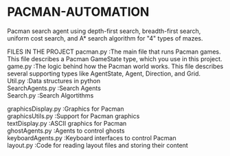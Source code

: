 # PACMAN-AUTOMATION
Pacman search agent using depth-first search, breadth-first search, uniform cost search, and A* search algorithm for "4" types of mazes.

FILES IN THE PROJECT
pacman.py         :The main file that runs Pacman games. This file describes a Pacman GameState type, which you use in this project.  
game.py           :The logic behind how the Pacman world works. This file describes several supporting types like AgentState, Agent, Direction, and Grid.  
Util.py           :Data structures in python  
SearchAgents.py   :Search Agents  
Search.py         :Search Algortithms  

graphicsDisplay.py :Graphics for Pacman  
graphicsUtils.py   :Support for Pacman graphics  
textDisplay.py     :ASCII graphics for Pacman  
ghostAgents.py     :Agents to control ghosts  
keyboardAgents.py  :Keyboard interfaces to control Pacman  
layout.py          :Code for reading layout files and storing their content  


